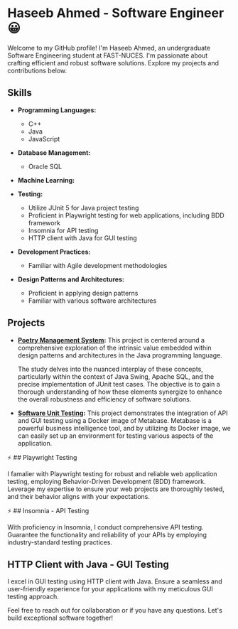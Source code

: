# Haseeb Ahmed - Software Engineer :grinning:

Welcome to my GitHub profile! I'm Haseeb Ahmed, an undergraduate Software Engineering student at FAST-NUCES. I'm passionate about crafting efficient and robust software solutions. Explore my projects and contributions below.

## Skills

- **Programming Languages:**
  - C++
  - Java
  - JavaScript

- **Database Management:**
  - Oracle SQL

- **Machine Learning:**

- **Testing:**
  - Utilize JUnit 5 for Java project testing
  - Proficient in Playwright testing for web applications, including BDD framework
  - Insomnia for API testing
  - HTTP client with Java for GUI testing

- **Development Practices:**
  - Familiar with Agile development methodologies

- **Design Patterns and Architectures:**
  - Proficient in applying design patterns
  - Familiar with various software architectures

## Projects

- **[Poetry Management System](https://github.com/haseebahmed248/Poetry-management-System):**
  This project is centered around a comprehensive exploration of the intrinsic value embedded within design patterns and architectures in the Java programming language.

  The study delves into the nuanced interplay of these concepts, particularly within the context of Java Swing, Apache SQL, and the precise implementation of JUnit test cases. The objective is to gain a thorough understanding of how these       elements synergize to enhance the overall robustness and efficiency of software solutions.

- **[Software Unit Testing](https://github.com/haseebahmed248/UnitTesting):**
  This project demonstrates the integration of API and GUI testing using a Docker image of Metabase.
  Metabase is a powerful business intelligence tool, and by utilizing its Docker image, we can easily set up an environment for testing various aspects of the application.

:zap: ## Playwright Testing

I famalier with Playwright testing for robust and reliable web application testing, employing Behavior-Driven Development (BDD) framework. Leverage my expertise to ensure your web projects are thoroughly tested, and their behavior aligns with your expectations.

:zap: ## Insomnia - API Testing

With proficiency in Insomnia, I conduct comprehensive API testing. Guarantee the functionality and reliability of your APIs by employing industry-standard testing practices.

## HTTP Client with Java - GUI Testing

I excel in GUI testing using HTTP client with Java. Ensure a seamless and user-friendly experience for your applications with my meticulous GUI testing approach.

Feel free to reach out for collaboration or if you have any questions. Let's build exceptional software together!
